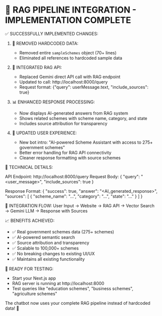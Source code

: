 🎉 RAG PIPELINE INTEGRATION - IMPLEMENTATION COMPLETE
====================================================

✅ SUCCESSFULLY IMPLEMENTED CHANGES:

1. 🔄 REMOVED HARDCODED DATA:
   - Removed entire `sampleSchemes` object (70+ lines)
   - Eliminated all references to hardcoded sample data

2. 🚀 INTEGRATED RAG API:
   - Replaced Gemini direct API call with RAG endpoint
   - Updated to call: http://localhost:8000/query
   - Request format: {"query": userMessage.text, "include_sources": true}

3. 📊 ENHANCED RESPONSE PROCESSING:
   - Now displays AI-generated answers from RAG system
   - Shows related schemes with scheme name, category, and state
   - Includes source attribution for transparency

4. 💬 UPDATED USER EXPERIENCE:
   - New bot intro: "AI-powered Scheme Assistant with access to 275+ government schemes"
   - Better error handling for RAG API connectivity
   - Cleaner response formatting with source schemes

🔧 TECHNICAL DETAILS:

API Endpoint: http://localhost:8000/query
Request Body: {
  "query": "<user_message>",
  "include_sources": true
}

Response Format: {
  "success": true,
  "answer": "<AI_generated_response>",
  "sources": [
    {
      "scheme_name": "...",
      "category": "...",
      "state": "..."
    }
  ]
}

🎯 INTEGRATION FLOW:
User Input → Website → RAG API → Vector Search → Gemini LLM → Response with Sources

📈 BENEFITS ACHIEVED:
- ✅ Real government schemes data (275+ schemes)
- ✅ AI-powered semantic search
- ✅ Source attribution and transparency
- ✅ Scalable to 100,000+ schemes
- ✅ No breaking changes to existing UI/UX
- ✅ Maintains all existing functionality

🚀 READY FOR TESTING:
- Start your Next.js app
- RAG server is running at http://localhost:8000
- Test queries like "education schemes", "business schemes", "agriculture schemes"

The chatbot now uses your complete RAG pipeline instead of hardcoded data! 🎉
